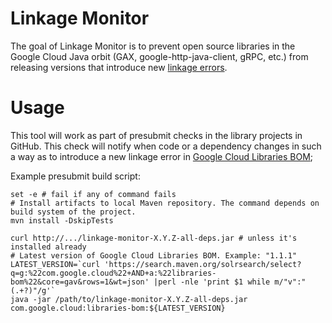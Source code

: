 # Linkage Monitor

The goal of Linkage Monitor is to prevent open source libraries in the Google Cloud Java orbit (GAX,
google-http-java-client, gRPC, etc.) from releasing versions that introduce new [linkage errors](
../library-best-practices/glossary.md#types-of-conflicts-and-compatibility).

# Usage

This tool will work as part of presubmit checks in the library projects in GitHub. This check will
notify when code or a dependency changes in such a way as to introduce a new linkage error in
[Google Cloud Libraries BOM](../README.md#google-libraries-bom);

Example presubmit build script:

```
set -e # fail if any of command fails
# Install artifacts to local Maven repository. The command depends on build system of the project.
mvn install -DskipTests

curl http://.../linkage-monitor-X.Y.Z-all-deps.jar # unless it's installed already
# Latest version of Google Cloud Libraries BOM. Example: "1.1.1"
LATEST_VERSION=`curl 'https://search.maven.org/solrsearch/select?q=g:%22com.google.cloud%22+AND+a:%22libraries-bom%22&core=gav&rows=1&wt=json' |perl -nle 'print $1 while m/"v":"(.+?)"/g'`
java -jar /path/to/linkage-monitor-X.Y.Z-all-deps.jar com.google.cloud:libraries-bom:${LATEST_VERSION}
```